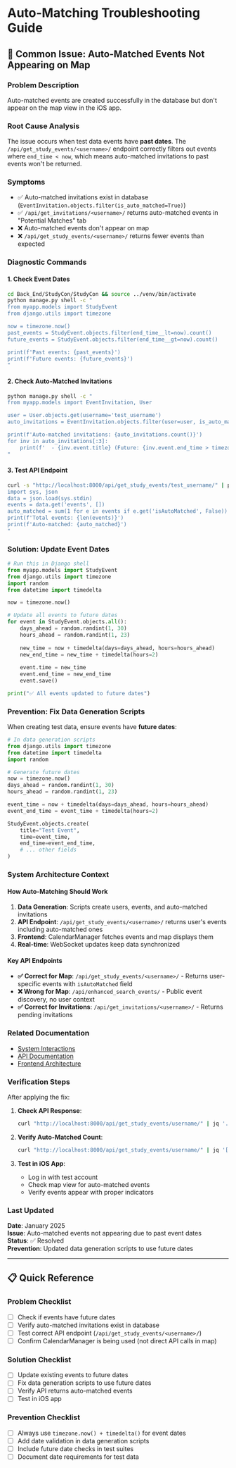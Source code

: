 # Auto-Matching Troubleshooting Guide

## 🚨 Common Issue: Auto-Matched Events Not Appearing on Map

### Problem Description
Auto-matched events are created successfully in the database but don't appear on the map view in the iOS app.

### Root Cause Analysis
The issue occurs when test data events have **past dates**. The `/api/get_study_events/<username>/` endpoint correctly filters out events where `end_time < now`, which means auto-matched invitations to past events won't be returned.

### Symptoms
- ✅ Auto-matched invitations exist in database (`EventInvitation.objects.filter(is_auto_matched=True)`)
- ✅ `/api/get_invitations/<username>/` returns auto-matched events in "Potential Matches" tab
- ❌ Auto-matched events don't appear on map
- ❌ `/api/get_study_events/<username>/` returns fewer events than expected

### Diagnostic Commands

#### 1. Check Event Dates
```bash
cd Back_End/StudyCon/StudyCon && source ../venv/bin/activate
python manage.py shell -c "
from myapp.models import StudyEvent
from django.utils import timezone

now = timezone.now()
past_events = StudyEvent.objects.filter(end_time__lt=now).count()
future_events = StudyEvent.objects.filter(end_time__gt=now).count()

print(f'Past events: {past_events}')
print(f'Future events: {future_events}')
"
```

#### 2. Check Auto-Matched Invitations
```bash
python manage.py shell -c "
from myapp.models import EventInvitation, User

user = User.objects.get(username='test_username')
auto_invitations = EventInvitation.objects.filter(user=user, is_auto_matched=True)

print(f'Auto-matched invitations: {auto_invitations.count()}')
for inv in auto_invitations[:3]:
    print(f'  - {inv.event.title} (Future: {inv.event.end_time > timezone.now()})')
"
```

#### 3. Test API Endpoint
```bash
curl -s "http://localhost:8000/api/get_study_events/test_username/" | python3 -c "
import sys, json
data = json.load(sys.stdin)
events = data.get('events', [])
auto_matched = sum(1 for e in events if e.get('isAutoMatched', False))
print(f'Total events: {len(events)}')
print(f'Auto-matched: {auto_matched}')
"
```

### Solution: Update Event Dates

```python
# Run this in Django shell
from myapp.models import StudyEvent
from django.utils import timezone
import random
from datetime import timedelta

now = timezone.now()

# Update all events to future dates
for event in StudyEvent.objects.all():
    days_ahead = random.randint(1, 30)
    hours_ahead = random.randint(1, 23)
    
    new_time = now + timedelta(days=days_ahead, hours=hours_ahead)
    new_end_time = new_time + timedelta(hours=2)
    
    event.time = new_time
    event.end_time = new_end_time
    event.save()

print("✅ All events updated to future dates")
```

### Prevention: Fix Data Generation Scripts

When creating test data, ensure events have **future dates**:

```python
# In data generation scripts
from django.utils import timezone
from datetime import timedelta
import random

# Generate future dates
now = timezone.now()
days_ahead = random.randint(1, 30)
hours_ahead = random.randint(1, 23)

event_time = now + timedelta(days=days_ahead, hours=hours_ahead)
event_end_time = event_time + timedelta(hours=2)

StudyEvent.objects.create(
    title="Test Event",
    time=event_time,
    end_time=event_end_time,
    # ... other fields
)
```

### System Architecture Context

#### How Auto-Matching Should Work
1. **Data Generation**: Scripts create users, events, and auto-matched invitations
2. **API Endpoint**: `/api/get_study_events/<username>/` returns user's events including auto-matched ones
3. **Frontend**: CalendarManager fetches events and map displays them
4. **Real-time**: WebSocket updates keep data synchronized

#### Key API Endpoints
- **✅ Correct for Map**: `/api/get_study_events/<username>/` - Returns user-specific events with `isAutoMatched` field
- **❌ Wrong for Map**: `/api/enhanced_search_events/` - Public event discovery, no user context
- **✅ Correct for Invitations**: `/api/get_invitations/<username>/` - Returns pending invitations

### Related Documentation
- [System Interactions](./System_Interactions.md#event-discovery-flow)
- [API Documentation](./API_Documentation.md#get-study-events)
- [Frontend Architecture](./Frontend_Architecture.md#calendar-manager)

### Verification Steps
After applying the fix:

1. **Check API Response**:
   ```bash
   curl "http://localhost:8000/api/get_study_events/username/" | jq '.events | length'
   ```

2. **Verify Auto-Matched Count**:
   ```bash
   curl "http://localhost:8000/api/get_study_events/username/" | jq '[.events[] | select(.isAutoMatched == true)] | length'
   ```

3. **Test in iOS App**:
   - Log in with test account
   - Check map view for auto-matched events
   - Verify events appear with proper indicators

### Last Updated
**Date**: January 2025  
**Issue**: Auto-matched events not appearing due to past event dates  
**Status**: ✅ Resolved  
**Prevention**: Updated data generation scripts to use future dates

---

## 📋 Quick Reference

### Problem Checklist
- [ ] Check if events have future dates
- [ ] Verify auto-matched invitations exist in database
- [ ] Test correct API endpoint (`/api/get_study_events/<username>/`)
- [ ] Confirm CalendarManager is being used (not direct API calls in map)

### Solution Checklist  
- [ ] Update existing events to future dates
- [ ] Fix data generation scripts to use future dates
- [ ] Verify API returns auto-matched events
- [ ] Test in iOS app

### Prevention Checklist
- [ ] Always use `timezone.now() + timedelta()` for event dates
- [ ] Add date validation in data generation scripts
- [ ] Include future date checks in test suites
- [ ] Document date requirements for test data
